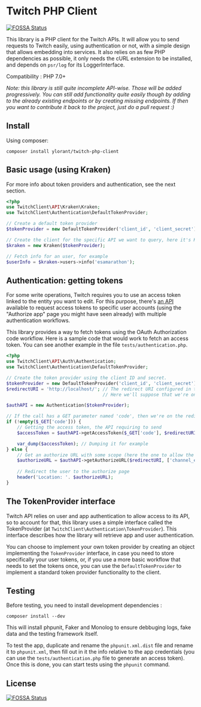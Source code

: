# Twitch PHP Client
[![FOSSA Status](https://app.fossa.io/api/projects/git%2Bgithub.com%2Fylorant%2Ftwitch-php-client.svg?type=shield)](https://app.fossa.io/projects/git%2Bgithub.com%2Fylorant%2Ftwitch-php-client?ref=badge_shield)


This library is a PHP client for the Twitch APIs. It will allow you to send requests to Twitch easily, using
authentication or not, with a simple design that allows embedding into services. It also relies on as few PHP
dependencies as possible, it only needs the cURL extension to be installed, and depends on `psr/log` for its
LoggerInterface.

Compatibility : PHP 7.0+

*Note: this library is still quite incomplete API-wise. Those will be added progressively. You can still add 
functionality quite easily though by adding to the already existing endpoints or by creating missing endpoints. 
If then you want to contribute it back to the project, just do a pull request :)*

## Install

Using composer:

```
composer install ylorant/twitch-php-client
```

## Basic usage (using Kraken)

For more info about token providers and authentication, see the next section.

```php
<?php
use TwitchClient\API\Kraken\Kraken;
use TwitchClient\Authentication\DefaultTokenProvider;

// Create a default token provider
$tokenProvider = new DefaultTokenProvider('client_id', 'client_secret');

// Create the client for the specific API we want to query, here it's Kraken
$kraken = new Kraken($tokenProvider);

// Fetch info for an user, for example
$userInfo = $kraken->users->info('esamarathon');
```

## Authentication: getting tokens

For some write operations, Twitch requires you to use an access token linked to the entity you want to edit. For this
purpose, there's [an API](https://dev.twitch.tv/docs/authentication/) available to request access tokens to specific
user accounts (using the "Authorize app" page you might have seen already) with multiple authentication workflows. 

This library provides a way to fetch tokens using the OAuth Authorization code workflow. Here is a sample code that
would work to fetch an access token. You can see another example in the file `tests/authentication.php`.

```php
<?php
use TwitchClient\API\Auth\Authentication;
use TwitchClient\Authentication\DefaultTokenProvider;

// Create the token provider using the client ID and secret.
$tokenProvider = new DefaultTokenProvider('client_id', 'client_secret');
$redirectURI = 'http://localhost/'; // The redirect URI configured in the app settings on Twitch.
                                    // Here we'll suppose that we're on a single page that handles both.

$authAPI = new Authentication($tokenProvider);

// If the call has a GET parameter named 'code', then we're on the redirect URI
if (!empty($_GET['code'])) {
    // Getting the access token, the API requiring to send 
    $accessToken = $authAPI->getAccessToken($_GET['code'], $redirectURI);

    var_dump($accessToken); // Dumping it for example
} else {
    // Get an authorize URL with some scope (here the one to allow the app to change the stream title and game)
    $authorizeURL = $authAPI->getAuthorizeURL($redirectURI, ['channel_editor']);
    
    // Redirect the user to the authorize page
    header('Location: '. $authorizeURL);
}

```

## The TokenProvider interface

Twitch API relies on user and app authentication to allow access to its API, so to account for that, this library
uses a simple interface called the TokenProvider (at `TwitchClient\Authentication\TokenProvider`). This interface 
describes how the library will retrieve app and user authentication.

You can choose to implement your own token provider by creating an object implementing the `TokenProvider` interface,
in case you need to store specifically your user tokens, or, if you use a more basic workflow that needs to set
the tokens once, you can use the `DefaultTokenProvider` to implement a standard token provider functionality to the
client.

## Testing

Before testing, you need to install development dependencies :

```
composer install --dev
```

This will install phpunit, Faker and Monolog to ensure debbuging logs, fake data and the testing framework itself.

To test the app, duplicate and rename the `phpunit.xml.dist` file and rename it to `phpunit.xml`, then fill out in it
the info relative to the app credentials (you can use the `tests/authentication.php` file to generate an access token).
Once this is done, you can start tests using the `phpunit` command.

## License
[![FOSSA Status](https://app.fossa.io/api/projects/git%2Bgithub.com%2Fylorant%2Ftwitch-php-client.svg?type=large)](https://app.fossa.io/projects/git%2Bgithub.com%2Fylorant%2Ftwitch-php-client?ref=badge_large)